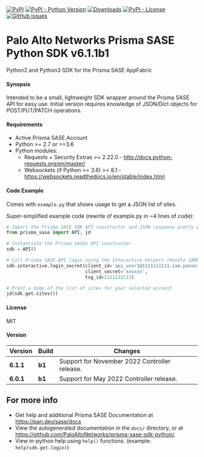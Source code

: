 [![PyPI](https://img.shields.io/pypi/v/prisma-sase.svg)](https://pypi.org/project/prisma-sase/)
[![PyPI - Python Version](https://img.shields.io/pypi/pyversions/prisma-sase.svg)](https://pypi.org/project/prisma-sase/)
[![Downloads](https://pepy.tech/badge/prisma-sase)](https://pepy.tech/project/prisma-sase)
[![PyPI - License](https://img.shields.io/pypi/l/prisma-sase.svg?color=brightgreen)](https://pypi.org/project/prisma-sase/)
[![GitHub issues](https://img.shields.io/github/issues/PaloAltoNetworks/prisma-sase-sdk-python.svg)](https://github.com/PaloAltoNetworks/prisma-sase-sdk-python/issues)

# Palo Alto Networks Prisma SASE Python SDK v6.1.1b1
Python2 and Python3 SDK for the Prisma SASE AppFabric

#### Synopsis
Intended to be a small, lightweight SDK wrapper around the Prisma SASE API for easy use. 
Initial version requires knowledge of JSON/Dict objects for POST/PUT/PATCH operations.

#### Requirements
* Active Prisma SASE Account
* Python >= 2.7 or >=3.6
* Python modules:
    * Requests + Security Extras >= 2.22.0 - <http://docs.python-requests.org/en/master/>
    * Websockets (if Python >= 3.6) >= 8.1 - <https://websockets.readthedocs.io/en/stable/index.html>

#### Code Example
Comes with `example.py` that shows usage to get a JSON list of sites.

Super-simplified example code (rewrite of example.py in ~4 lines of code):
```python
# Import the Prisma SASE SDK API constructor and JSON response pretty printer
from prisma_sase import API, jd

# Instantiate the Prisma SASEx API constructor
sdk = API()

# Call Prisma SASE API login using the Interactive helpers (Handle SAML2.0 login and MSP functions too!).
sdk.interactive.login_secret(client_id='api_user1@1111111111.iam.panserviceaccount.com', 
                             client_secret='xxxxxx', 
                             tsg_id=1111111111)

# Print a dump of the list of sites for your selected account
jd(sdk.get.sites())
```

#### License
MIT

#### Version
| Version | Build | Changes |
| ------- | ----- | ------- |
| **6.1.1** | **b1** | Support for November 2022 Controller release. |
| **6.0.1** | **b1** | Support for May 2022 Controller release. |

## For more info
 * Get help and additional Prisma SASE Documentation at <https://pan.dev/sase/docs>
 * View the autogenerated documentation in the `docs/` directory, or at <https://github.com/PaloAltoNetworks/prisma-sase-sdk-python/>.
 * View in-python help using `help()` functions. (example: `help(sdk.get.login)`)
